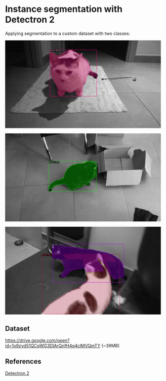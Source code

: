 # Instance segmentation with Detectron 2

Applying segmentation to a custom dataset with two classes:

![Niche 1](./imgs/inference_0.jpg "Niche 1")

![Blacky 1](./imgs/inference_1.jpg "Blacky 1")

![Mix classes](./imgs/test.jpg "Mix classes")

## Dataset
https://drive.google.com/open?id=1o9zyd51QCqWG3DlArQnfH4q4clMVQmTY (~39MB)

## References
[Detectron 2](https://github.com/facebookresearch/detectron2)
